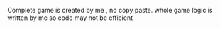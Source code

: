 Complete game is created by me , no copy paste. whole game logic is written by me so code may not be efficient
